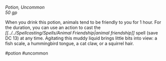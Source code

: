 *Potion, Uncommon*  
*50 gp*

When you drink this potion, animals tend to be friendly to you for 1 hour. For the duration, you can use an action to cast the *[[../../Spellcasting/Spells/Animal Friendship|animal friendship]]* spell (save DC 13) at any time. Agitating this muddy liquid brings little bits into view: a fish scale, a hummingbird tongue, a cat claw, or a squirrel hair.

#potion #uncommon
